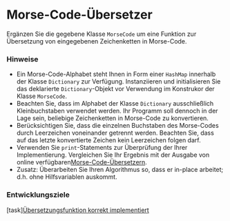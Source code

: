 # Morse-Code-Übersetzer

Ergänzen Sie die gegebene Klasse `MorseCode` um eine Funktion zur Übersetzung von eingegebenen Zeichenketten in Morse-Code.

### Hinweise
- Ein Morse-Code-Alphabet steht Ihnen in Form einer `HashMap` innerhalb der Klasse `Dictionary` zur Verfügung. Instanziieren und initialisieren Sie das deklarierte `Dictionary`-Objekt vor Verwendung im Konstrukor der Klasse `MorseCode`.
- Beachten Sie, dass im Alphabet der Klasse `Dictionary` ausschließlich Kleinbuchstaben verwendet werden. Ihr Programm soll dennoch in der Lage sein, beliebige Zeichenketten in Morse-Code zu konvertieren.
- Berücksichtigen Sie, dass die einzelnen Buchstaben des Morse-Codes durch Leerzeichen voneinander getrennt werden. Beachten Sie, dass auf das letzte konvertierte Zeichen kein Leerzeichen folgen darf.
- Verwenden Sie `print`-Statements zur Überprüfung der Ihrer Implementierung. Vergleichen Sie Ihr Ergebnis mit der Ausgabe von online verfügbaren[Morse-Code-Übersetzern](https://morsedecoder.com/).
- Zusatz: Überarbeiten Sie Ihren Algorithmus so, dass er in-place arbeitet; d.h. ohne Hilfsvariablen auskommt.


### Entwicklungsziele
[task][Übersetzungsfunktion korrekt implementiert](testTranslation)